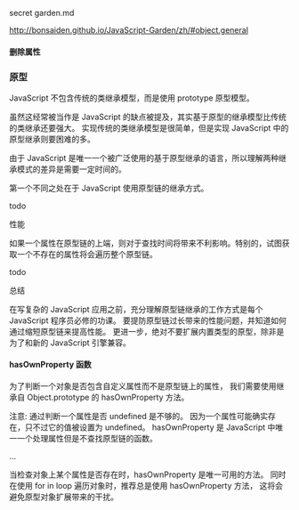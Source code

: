 secret garden.md

http://bonsaiden.github.io/JavaScript-Garden/zh/#object.general

#### 删除属性


### 原型

JavaScript 不包含传统的类继承模型，而是使用 prototype 原型模型。

虽然这经常被当作是 JavaScript 的缺点被提及，其实基于原型的继承模型比传统的类继承还要强大。 实现传统的类继承模型是很简单，但是实现 JavaScript 中的原型继承则要困难的多。

由于 JavaScript 是唯一一个被广泛使用的基于原型继承的语言，所以理解两种继承模式的差异是需要一定时间的。

第一个不同之处在于 JavaScript 使用原型链的继承方式。

todo

性能

如果一个属性在原型链的上端，则对于查找时间将带来不利影响。特别的，试图获取一个不存在的属性将会遍历整个原型链。

todo

总结

在写复杂的 JavaScript 应用之前，充分理解原型链继承的工作方式是每个 JavaScript 程序员必修的功课。 要提防原型链过长带来的性能问题，并知道如何通过缩短原型链来提高性能。 更进一步，绝对不要扩展内置类型的原型，除非是为了和新的 JavaScript 引擎兼容。


#### hasOwnProperty 函数

为了判断一个对象是否包含自定义属性而不是原型链上的属性， 我们需要使用继承自 Object.prototype 的 hasOwnProperty 方法。

注意: 通过判断一个属性是否 undefined 是不够的。 因为一个属性可能确实存在，只不过它的值被设置为 undefined。
hasOwnProperty 是 JavaScript 中唯一一个处理属性但是不查找原型链的函数。

...

当检查对象上某个属性是否存在时，hasOwnProperty 是唯一可用的方法。 同时在使用 for in loop 遍历对象时，推荐总是使用 hasOwnProperty 方法， 这将会避免原型对象扩展带来的干扰。
































